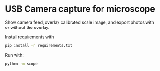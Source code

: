 # USB Camera capture for microscope

Show camera feed, overlay calibrated scale image, and export photos with or without the overlay.

Install requirements with 

```bash
pip install -r requirements.txt
```

Run with: 
```bash
python -m scope
```